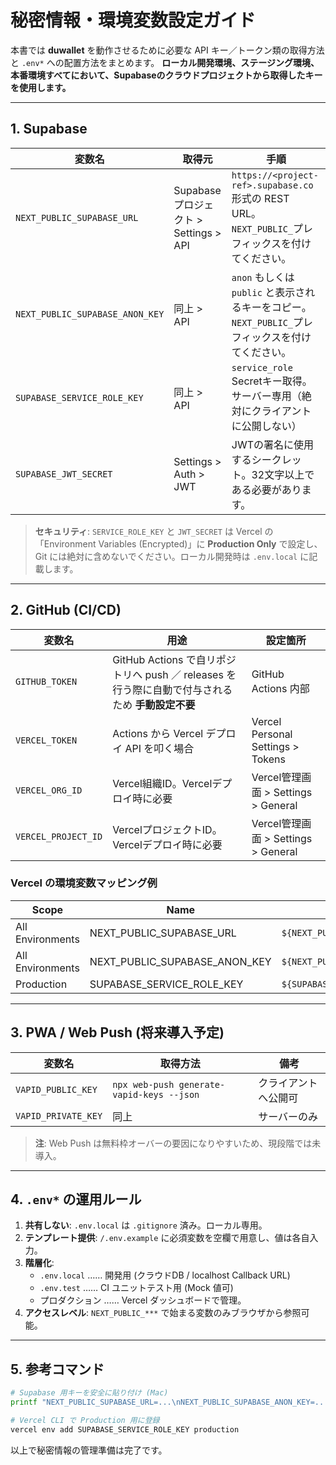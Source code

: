 # 秘密情報・環境変数設定ガイド

本書では **duwallet** を動作させるために必要な API キー／トークン類の取得方法と `.env*` への配置方法をまとめます。
**ローカル開発環境、ステージング環境、本番環境すべてにおいて、Supabaseのクラウドプロジェクトから取得したキーを使用します。**

---
## 1. Supabase

| 変数名 | 取得元 | 手順 |
|---------|-------|------|
| `NEXT_PUBLIC_SUPABASE_URL` | Supabase プロジェクト > Settings > API | `https://<project-ref>.supabase.co` 形式の REST URL。`NEXT_PUBLIC_`プレフィックスを付けてください。 |
| `NEXT_PUBLIC_SUPABASE_ANON_KEY` | 同上 > API | `anon` もしくは `public` と表示されるキーをコピー。`NEXT_PUBLIC_`プレフィックスを付けてください。 |
| `SUPABASE_SERVICE_ROLE_KEY` | 同上 > API | `service_role` Secretキー取得。サーバー専用（絶対にクライアントに公開しない） |
| `SUPABASE_JWT_SECRET` | Settings > Auth > JWT | JWTの署名に使用するシークレット。32文字以上である必要があります。 | 

> **セキュリティ**: `SERVICE_ROLE_KEY` と `JWT_SECRET` は Vercel の「Environment Variables (Encrypted)」に **Production Only** で設定し、Git には絶対に含めないでください。ローカル開発時は `.env.local` に記載します。

---
## 2. GitHub (CI/CD)

| 変数名 | 用途 | 設定箇所 |
|---------|------|----------|
| `GITHUB_TOKEN` | GitHub Actions で自リポジトリへ push ／ releases を行う際に自動で付与されるため **手動設定不要** | GitHub Actions 内部 |
| `VERCEL_TOKEN` | Actions から Vercel デプロイ API を叩く場合 | Vercel Personal Settings > Tokens |
| `VERCEL_ORG_ID` | Vercel組織ID。Vercelデプロイ時に必要 | Vercel管理画面 > Settings > General |
| `VERCEL_PROJECT_ID` | VercelプロジェクトID。Vercelデプロイ時に必要 | Vercel管理画面 > Settings > General |

### Vercel の環境変数マッピング例

| Scope | Name | Value |
|-------|------|-------|
| All Environments | NEXT_PUBLIC_SUPABASE_URL | `${NEXT_PUBLIC_SUPABASE_URL}` |
| All Environments | NEXT_PUBLIC_SUPABASE_ANON_KEY | `${NEXT_PUBLIC_SUPABASE_ANON_KEY}` |
| Production       | SUPABASE_SERVICE_ROLE_KEY | `${SUPABASE_SERVICE_ROLE_KEY}` |

---
## 3. PWA / Web Push (将来導入予定)

| 変数名 | 取得方法 | 備考 |
|---------|--------|------|
| `VAPID_PUBLIC_KEY` | `npx web-push generate-vapid-keys --json` | クライアントへ公開可 |
| `VAPID_PRIVATE_KEY`| 同上 | サーバーのみ |

> **注**: Web Push は無料枠オーバーの要因になりやすいため、現段階では未導入。

---
## 4. `.env*` の運用ルール

1. **共有しない**: `.env.local` は `.gitignore` 済み。ローカル専用。  
2. **テンプレート提供**: `/.env.example` に必須変数を空欄で用意し、値は各自入力。  
3. **階層化**: 
   * `.env.local` …… 開発用 (クラウドDB / localhost Callback URL)  
   * `.env.test` …… CI ユニットテスト用 (Mock 値可)  
   * プロダクション …… Vercel ダッシュボードで管理。
4. **アクセスレベル**: `NEXT_PUBLIC_***` で始まる変数のみブラウザから参照可能。  

---
## 5. 参考コマンド

```bash
# Supabase 用キーを安全に貼り付け (Mac)
printf "NEXT_PUBLIC_SUPABASE_URL=...\nNEXT_PUBLIC_SUPABASE_ANON_KEY=..." >> .env.local

# Vercel CLI で Production 用に登録
vercel env add SUPABASE_SERVICE_ROLE_KEY production
```

以上で秘密情報の管理準備は完了です。